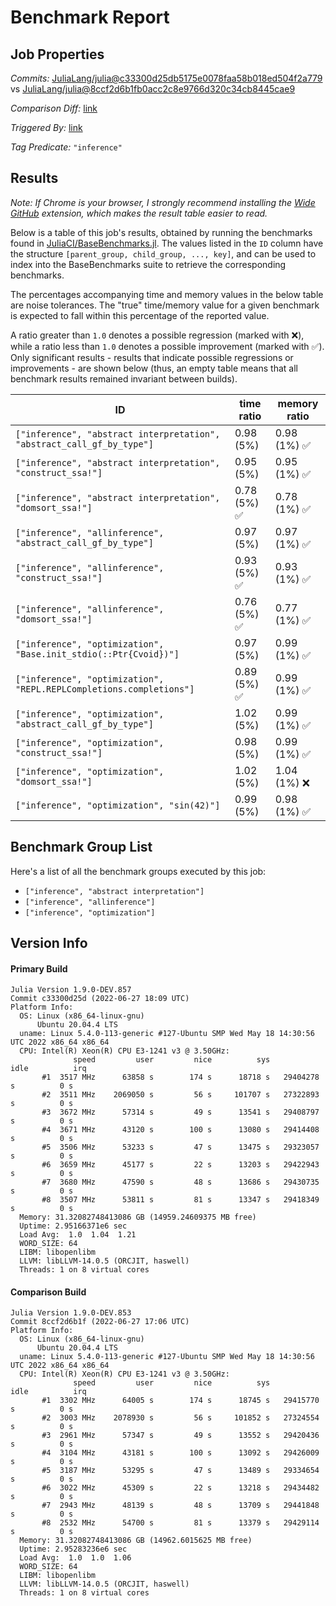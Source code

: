 # Benchmark Report

## Job Properties

*Commits:* [JuliaLang/julia@c33300d25db5175e0078faa58b018ed504f2a779](https://github.com/JuliaLang/julia/commit/c33300d25db5175e0078faa58b018ed504f2a779) vs [JuliaLang/julia@8ccf2d6b1fb0acc2c8e9766d320c34cb8445cae9](https://github.com/JuliaLang/julia/commit/8ccf2d6b1fb0acc2c8e9766d320c34cb8445cae9)

*Comparison Diff:* [link](https://github.com/JuliaLang/julia/compare/8ccf2d6b1fb0acc2c8e9766d320c34cb8445cae9..c33300d25db5175e0078faa58b018ed504f2a779)

*Triggered By:* [link](https://github.com/JuliaLang/julia/pull/45834)

*Tag Predicate:* `"inference"`

## Results

*Note: If Chrome is your browser, I strongly recommend installing the [Wide GitHub](https://chrome.google.com/webstore/detail/wide-github/kaalofacklcidaampbokdplbklpeldpj?hl=en)
extension, which makes the result table easier to read.*

Below is a table of this job's results, obtained by running the benchmarks found in
[JuliaCI/BaseBenchmarks.jl](https://github.com/JuliaCI/BaseBenchmarks.jl). The values
listed in the `ID` column have the structure `[parent_group, child_group, ..., key]`,
and can be used to index into the BaseBenchmarks suite to retrieve the corresponding
benchmarks.

The percentages accompanying time and memory values in the below table are noise tolerances. The "true"
time/memory value for a given benchmark is expected to fall within this percentage of the reported value.

A ratio greater than `1.0` denotes a possible regression (marked with :x:), while a ratio less
than `1.0` denotes a possible improvement (marked with :white_check_mark:). Only significant results - results
that indicate possible regressions or improvements - are shown below (thus, an empty table means that all
benchmark results remained invariant between builds).

| ID | time ratio | memory ratio |
|----|------------|--------------|
| `["inference", "abstract interpretation", "abstract_call_gf_by_type"]` | 0.98 (5%)  | 0.98 (1%) :white_check_mark: |
| `["inference", "abstract interpretation", "construct_ssa!"]` | 0.95 (5%)  | 0.95 (1%) :white_check_mark: |
| `["inference", "abstract interpretation", "domsort_ssa!"]` | 0.78 (5%) :white_check_mark: | 0.78 (1%) :white_check_mark: |
| `["inference", "allinference", "abstract_call_gf_by_type"]` | 0.97 (5%)  | 0.97 (1%) :white_check_mark: |
| `["inference", "allinference", "construct_ssa!"]` | 0.93 (5%) :white_check_mark: | 0.93 (1%) :white_check_mark: |
| `["inference", "allinference", "domsort_ssa!"]` | 0.76 (5%) :white_check_mark: | 0.77 (1%) :white_check_mark: |
| `["inference", "optimization", "Base.init_stdio(::Ptr{Cvoid})"]` | 0.97 (5%)  | 0.99 (1%) :white_check_mark: |
| `["inference", "optimization", "REPL.REPLCompletions.completions"]` | 0.89 (5%) :white_check_mark: | 0.99 (1%) :white_check_mark: |
| `["inference", "optimization", "abstract_call_gf_by_type"]` | 1.02 (5%)  | 0.99 (1%) :white_check_mark: |
| `["inference", "optimization", "construct_ssa!"]` | 0.98 (5%)  | 0.99 (1%) :white_check_mark: |
| `["inference", "optimization", "domsort_ssa!"]` | 1.02 (5%)  | 1.04 (1%) :x: |
| `["inference", "optimization", "sin(42)"]` | 0.99 (5%)  | 0.98 (1%) :white_check_mark: |

## Benchmark Group List

Here's a list of all the benchmark groups executed by this job:

- `["inference", "abstract interpretation"]`
- `["inference", "allinference"]`
- `["inference", "optimization"]`

## Version Info

#### Primary Build

```
Julia Version 1.9.0-DEV.857
Commit c33300d25d (2022-06-27 18:09 UTC)
Platform Info:
  OS: Linux (x86_64-linux-gnu)
      Ubuntu 20.04.4 LTS
  uname: Linux 5.4.0-113-generic #127-Ubuntu SMP Wed May 18 14:30:56 UTC 2022 x86_64 x86_64
  CPU: Intel(R) Xeon(R) CPU E3-1241 v3 @ 3.50GHz: 
              speed         user         nice          sys         idle          irq
       #1  3517 MHz      63858 s        174 s      18718 s   29404278 s          0 s
       #2  3511 MHz    2069050 s         56 s     101707 s   27322893 s          0 s
       #3  3672 MHz      57314 s         49 s      13541 s   29408797 s          0 s
       #4  3671 MHz      43120 s        100 s      13080 s   29414408 s          0 s
       #5  3506 MHz      53233 s         47 s      13475 s   29323057 s          0 s
       #6  3659 MHz      45177 s         22 s      13203 s   29422943 s          0 s
       #7  3680 MHz      47590 s         48 s      13686 s   29430735 s          0 s
       #8  3507 MHz      53811 s         81 s      13347 s   29418349 s          0 s
  Memory: 31.32082748413086 GB (14959.24609375 MB free)
  Uptime: 2.95166371e6 sec
  Load Avg:  1.0  1.04  1.21
  WORD_SIZE: 64
  LIBM: libopenlibm
  LLVM: libLLVM-14.0.5 (ORCJIT, haswell)
  Threads: 1 on 8 virtual cores

```

#### Comparison Build

```
Julia Version 1.9.0-DEV.853
Commit 8ccf2d6b1f (2022-06-27 17:06 UTC)
Platform Info:
  OS: Linux (x86_64-linux-gnu)
      Ubuntu 20.04.4 LTS
  uname: Linux 5.4.0-113-generic #127-Ubuntu SMP Wed May 18 14:30:56 UTC 2022 x86_64 x86_64
  CPU: Intel(R) Xeon(R) CPU E3-1241 v3 @ 3.50GHz: 
              speed         user         nice          sys         idle          irq
       #1  3302 MHz      64005 s        174 s      18745 s   29415770 s          0 s
       #2  3003 MHz    2078930 s         56 s     101852 s   27324554 s          0 s
       #3  2961 MHz      57347 s         49 s      13552 s   29420436 s          0 s
       #4  3104 MHz      43181 s        100 s      13092 s   29426009 s          0 s
       #5  3187 MHz      53295 s         47 s      13489 s   29334654 s          0 s
       #6  3022 MHz      45309 s         22 s      13218 s   29434482 s          0 s
       #7  2943 MHz      48139 s         48 s      13709 s   29441848 s          0 s
       #8  2532 MHz      54700 s         81 s      13379 s   29429114 s          0 s
  Memory: 31.32082748413086 GB (14962.6015625 MB free)
  Uptime: 2.95283236e6 sec
  Load Avg:  1.0  1.0  1.06
  WORD_SIZE: 64
  LIBM: libopenlibm
  LLVM: libLLVM-14.0.5 (ORCJIT, haswell)
  Threads: 1 on 8 virtual cores

```
